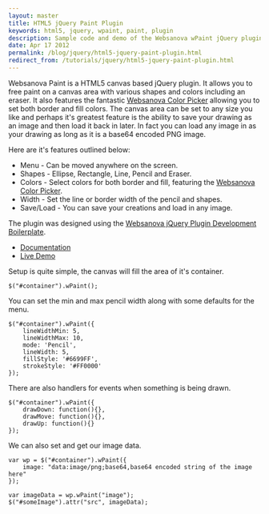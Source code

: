 ```yaml
---
layout: master
title: HTML5 jQuery Paint Plugin
keywords: html5, jquery, wpaint, paint, plugin
description: Sample code and demo of the Websanova wPaint jQuery plugin.
date: Apr 17 2012
permalink: /blog/jquery/html5-jquery-paint-plugin.html
redirect_from: /tutorials/jquery/html5-jquery-paint-plugin.html
---
```


Websanova Paint is a HTML5 canvas based jQuery plugin.  It allows you to free paint on a canvas area with various shapes and colors including an eraser.  It also features the fantastic [Websanova Color Picker](http://wcolorpicker.websanova.com) allowing you to set both border and fill colors.  The canvas area can be set to any size you like and perhaps it's greatest feature is the ability to save your drawing as an image and then load it back in later.  In fact you can load any image in as your drawing as long as it is a base64 encoded PNG image.

Here are it's features outlined below:

- Menu - Can be moved anywhere on the screen.
- Shapes - Ellipse, Rectangle, Line, Pencil and Eraser.
- Colors - Select colors for both border and fill, featuring the [Websanova Color Picker](http://wcolorpicker.websanova.com).
- Width - Set the line or border width of the pencil and shapes.
- Save/Load - You can save your creations and load in any image.

The plugin was designed using the [Websanova jQuery Plugin Development Boilerplate](http://wboiler.websanova.com).

- [Documentation](https://github.com/websanova/wPaint)
- [Live Demo](http://wpaint.websanova.com)

Setup is quite simple, the canvas will fill the area of it's container.

~~~
$("#container").wPaint();
~~~

You can set the min and max pencil width along with some defaults for the menu.

~~~
$("#container").wPaint({
    lineWidthMin: 5,
    lineWidthMax: 10,
    mode: 'Pencil',
    lineWidth: 5,
    fillStyle: '#6699FF',
    strokeStyle: '#FF0000'
});
~~~

There are also handlers for events when something is being drawn.

~~~
$("#container").wPaint({
    drawDown: function(){},
    drawMove: function(){},
    drawUp: function(){}
});
~~~

We can also set and get our image data.

~~~
var wp = $("#container").wPaint({
    image: "data:image/png;base64,base64 encoded string of the image here"
});

var imageData = wp.wPaint("image");
$("#someImage").attr("src", imageData);
~~~